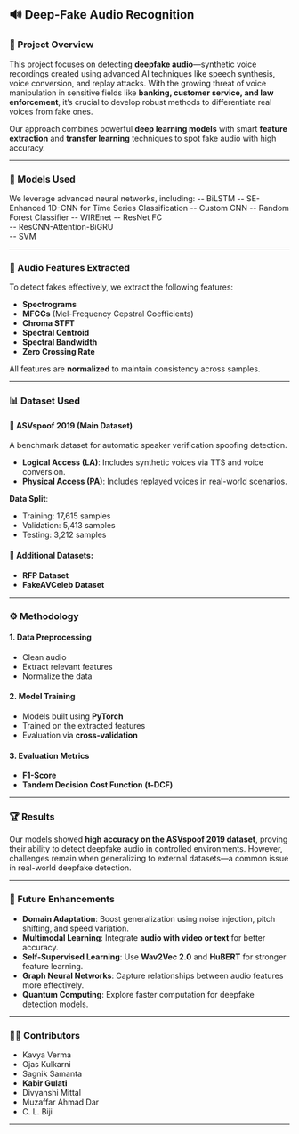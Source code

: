 

## 🔊 Deep-Fake Audio Recognition

### 📝 Project Overview
This project focuses on detecting **deepfake audio**—synthetic voice recordings created using advanced AI techniques like speech synthesis, voice conversion, and replay attacks. With the growing threat of voice manipulation in sensitive fields like **banking, customer service, and law enforcement**, it’s crucial to develop robust methods to differentiate real voices from fake ones.

Our approach combines powerful **deep learning models** with smart **feature extraction** and **transfer learning** techniques to spot fake audio with high accuracy.

---

### 🧠 Models Used
We leverage advanced neural networks, including:
-- BiLSTM
-- SE-Enhanced 1D-CNN for Time Series Classification
-- Custom CNN
-- Random Forest Classifier
-- WIREnet
-- ResNet FC	
-- ResCNN-Attention-BiGRU	
-- SVM	

---

### 🎵 Audio Features Extracted
To detect fakes effectively, we extract the following features:
- **Spectrograms**
- **MFCCs** (Mel-Frequency Cepstral Coefficients)
- **Chroma STFT**
- **Spectral Centroid**
- **Spectral Bandwidth**
- **Zero Crossing Rate**

All features are **normalized** to maintain consistency across samples.

---

### 📊 Dataset Used

#### 📌 ASVspoof 2019 (Main Dataset)
A benchmark dataset for automatic speaker verification spoofing detection.

- **Logical Access (LA)**: Includes synthetic voices via TTS and voice conversion.
- **Physical Access (PA)**: Includes replayed voices in real-world scenarios.

**Data Split**:
- Training: 17,615 samples  
- Validation: 5,413 samples  
- Testing: 3,212 samples  

#### 📁 Additional Datasets:
- **RFP Dataset**
- **FakeAVCeleb Dataset**

---

### ⚙️ Methodology

#### 1. **Data Preprocessing**
- Clean audio
- Extract relevant features
- Normalize the data

#### 2. **Model Training**
- Models built using **PyTorch**
- Trained on the extracted features
- Evaluation via **cross-validation**

#### 3. **Evaluation Metrics**
- **F1-Score**
- **Tandem Decision Cost Function (t-DCF)**

---

### 🏆 Results
Our models showed **high accuracy on the ASVspoof 2019 dataset**, proving their ability to detect deepfake audio in controlled environments. However, challenges remain when generalizing to external datasets—a common issue in real-world deepfake detection.

---

### 🚀 Future Enhancements

- **Domain Adaptation**: Boost generalization using noise injection, pitch shifting, and speed variation.
- **Multimodal Learning**: Integrate **audio with video or text** for better accuracy.
- **Self-Supervised Learning**: Use **Wav2Vec 2.0** and **HuBERT** for stronger feature learning.
- **Graph Neural Networks**: Capture relationships between audio features more effectively.
- **Quantum Computing**: Explore faster computation for deepfake detection models.

---

### 👨‍💻 Contributors
- Kavya Verma  
- Ojas Kulkarni  
- Sagnik Samanta  
- **Kabir Gulati**  
- Divyanshi Mittal  
- Muzaffar Ahmad Dar  
- C. L. Biji  

---
